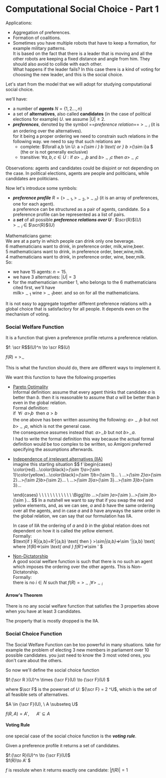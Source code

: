 # Computational Social Choice - Part 1

Applications:

- Aggregation of preferences.
- Formation of coalitions.
- Sometimes you have multiple robots that have to keep a formation, for example military patterns.  
  It is based on the fact that there is a leader that is moving and all the other robots are keeping a fixed distance and angle from him. They should also avoid to collide with each other.  
  What happens if the leader fails? In this case there is a kind of voting for choosing the new leader, and this is the social choice.

Let's start from the model that we will adopt for studying computational social choice.

we'll have:

- a number of ***agents*** $N=\{1,2...,n\}$
- a set of **alternatives**, also called **candidates** (in the case of political elections for example)  $U$. we assume $|U|\ge2$.
- ***preferences***, denoted by the symbol ==*preference relation*== $>_{\sim i}$ (it is an ordering over the alternatives).  
  for it being a proper ordering we need to constrain such relations in the following way. we need to say that such relations are 
  - complete: $\forall a,b \in U: a >_{\sim i } b \text{ or } b >_{\sim i}a  $  (the or is not generally exclusive)
  - transitive: $\forall a,b,c \in U: \text{if } a >_{\sim i } b \text{ and } b>_{\sim i }c \text{ then }  a >_{\sim i } c$  

Observations: agents and candidates could be disjoint or not depending on the case. In political elections, agents are people and politicians, while candidates are politicians.

Now let's introduce some symbols:

- ***preference profile*** $R=(>_{\sim 1 },>_{\sim 2 },>_{\sim n })$ (it is an array of preferences, one for each agent).  
  a preference can be structured as a pair of agents, candidate. So a preference profile can be represented as a list of pairs.
- a ***set*** of all possible ***preference relations over $U$*** :   $\scr{R}$$(U)$   
  $>_{\sim i}$ $\in$ $\scr{R}$$(U)$

Mathematicians game:  
We are at a party in which people can drink only one beverage.  
6 mathematicians want to drink, in preference order, milk,wine,beer.  
5 mathematicians want to drink, in preference order, beer,wine,milk.  
4 mathematicians want to drink, in preference order, wine, beer,milk.  
So:

- we have 15 agents: $n=15$.  
- we have 3 alternatives: $|U|=3$
- for the mathematician number $1$, who belongs to the 6 mathematicians cited first, we'll have   
  $\text{milk}$$>_{\sim 1}$ $\text{wine}$ $>_{\sim 1}$$\text{beer}$.  and so on for all the mathematicians.

It is not easy to aggregate together different preference relations with a global choice that is satisfactory for all people. It depends even on the mechanism of voting.

### Social Welfare Function

It is a function that given a preference profile returns a preference relation.

$f: \scr R$$(U)^n \to \scr R$$(U)$ 

$f(R) \ = \ >_\sim$

This is what the function should do, there are different ways to implement it.

We want this function to have the following properties

- <u>Pareto Optimality</u>  
  Informal definition: assume that every agent thinks that candidate $a$ is better than $b$. then it is reasonable to assume that $a$ will be better than $b$ even in the global relation.  
  Formal definition:   
  $\text{if  }\  \forall i \ \ a >_i b  \ \text{ then }a >b$  
  the one above has been written assuming the following: $a>_{\sim i}b \text{ but not }b >_{\sim i} a$, which is not the general case.  
  the consequence assumes instead that: $a>_\sim b \text{ but not } b >_\sim a$.  
  I had to write the formal definition this way because the actual formal definition would be too complex to be written, so Amigoni preferred specifying the assumptions afterwards.

- <u>Independence of irrelevant alternatives (IIA)</u>    
  imagine this starting situation
  $$
  f \begin{cases}
  \color{red}...\color{black}>_{\sim 1}a>_{\sim 1}\color{yellow}...\color{black}>_{\sim 1}b>_{\sim 1}...
  \\
  ...>_{\sim 2}a>_{\sim 2}...>_{\sim 2}b>_{\sim 2}...
  \\
  ...>_{\sim 3}a>_{\sim 3}...>_{\sim 3}b>_{\sim 3}...
  
  \end{cases} 
   \ \ \ \ \ \ \ \ \ \ \ \ \Bigg\}\to ...>_{\sim }a>_{\sim }...>_{\sim }b>_{\sim }...
  $$
  In a nutshell we want to say that if you swap the red and yellow elements, and, as we can see, $a$ and $b$ have the same ordering over all the agents, and in case $a$ and $b$ have anyways the same order in the global relation, we can say that our formulation has IIA.

  In case of IIA the ordering of $a$ and $b$ in the global relation does not dependent on how it is called the yellow element.  
  Formally:  
  $\text{if } R|\{a,b\}=R'|\{a,b\} \text{ then } >_\sim|\{a,b\}=>_\sim '|\{a,b\} \text{ where }f(R)=>_\sim \text{ and } f(R')=>_\sim ' $

- <u>Non-Dictatorship</u>  
  A good social welfare function is such that there is no such an agent which imposes the ordering over the other agents. This is Non-Dictatorship.  
  Formally:  
  $\text{there is no }i \in N \text{ such that } f(R)=>_{\sim i} \forall>_{\sim i}$

#### Arrow's Theorem

There is no any social welfare function that satisfies the 3 properties above when you have at least 3 candidates.

The property that is mostly dropped is the IIA.

### Social Choice Function

The Social Welfare Function can be too powerful in many situations. take for example the problem of electing 3 new members in parliament over 10 possible candidates. you just need to know the 3 most voted ones, you don't care about the others.

So now we'll define the social choice function

$f:{\scr R }(U)^n \times {\scr F}(U) \to {\scr F}(U) $

where $\scr F$ is the powerset of $U$: ${\scr F} = 2 ^U$, which is the set of all feasible sets of alternatives.

$A \in {\scr F}(U), \ A \subseteq U$

$f(R,A)=A', \ \ \ \ \ \ A' \subseteq A$

#### Voting Rule

one special case of the social choice function is the ***voting rule***.

Given a preference profile it returns a set of candidates.

$f:{\scr R}(U)^n \to {\scr F}(U)$  
$f(R)\to A' $

$f$ is resolute when it returns exactly one candidate: $|f(R)|=1$